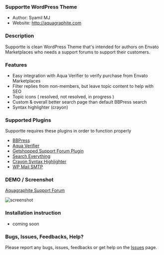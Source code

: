 ### Supportte WordPress Theme

* Author: Syamil MJ
* Website: http://aquagraphite.com

### Description

Supportte is clean WordPress Theme that's intended for authors on Envato Marketplaces who needs a support forums to support their customers.

### Features

* Easy integration with Aqua Verifier to verify purchase from Envato Marketplaces
* Filter replies from non-members, but leave topic content to help with SEO
* Topic icons ( resolved, not resolved, in progress )
* Custom & overall better search page than default BBPress search
* Syntax highlighter (crayon)

### Supported Plugins

Supportte requires these plugins in order to function properly

* [BBPress](http://wordpress.org/plugins/bbpress/)
* [Aqua Verifier](https://github.com/syamilmj/Aqua-Verifier)
* [Getshopped Support Forum Plugin]()
* [Search Everything]()
* [Crayon Syntax Highlighter]()
* [WP Mail SMTP]()

### DEMO / Screenshot

[Aquagraphite Support Forum](http://support.aquagraphite.com/)

![screenshot](http://i.imgur.com/8lEiADD.jpg)

### Installation instruction

* coming soon

### Bugs, Issues, Feedbacks, Help?

Please report any bugs, issues, feedbacks or get help on the [Issues](https://github.com/sy4mil/supportte/issues) page.
